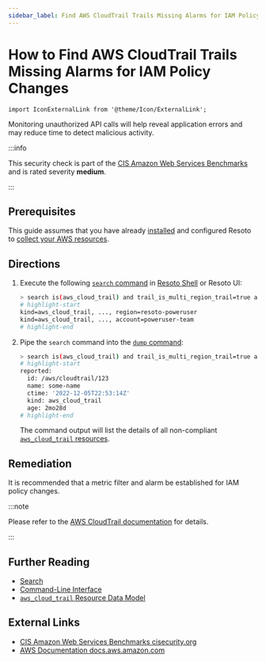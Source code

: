 ```yaml
---
sidebar_label: Find AWS CloudTrail Trails Missing Alarms for IAM Policy Changes
---
```


# How to Find AWS CloudTrail Trails Missing Alarms for IAM Policy Changes

```mdx-code-block
import IconExternalLink from '@theme/Icon/ExternalLink';
```

Monitoring unauthorized API calls will help reveal application errors and may reduce time to detect malicious activity.

:::info

This security check is part of the [CIS Amazon Web Services Benchmarks](https://cisecurity.org/benchmark/amazon_web_services) and is rated severity **medium**.

:::

## Prerequisites

This guide assumes that you have already [installed](../../../getting-started/install-resoto/index.md) and configured Resoto to [collect your AWS resources](../../../how-to-guides/data-sources/collect-aws-resource-data.md).

## Directions

1. Execute the following [`search` command](../../../reference/cli/search-commands/search.md) in [Resoto Shell](../../../reference/components/shell.md) or Resoto UI:

   ```bash
   > search is(aws_cloud_trail) and trail_is_multi_region_trail=true and trail_status.is_logging=true with(empty, --> is(aws_cloudwatch_log_group) with(any, --> is(aws_cloudwatch_metric_filter) and filter_pattern~"\s*\$\.eventName\s*=\s*DeleteGroupPolicy.+\$\.eventName\s*=\s*DeleteRolePolicy.+\$\.eventName\s*=\s*DeleteUserPolicy.+\$\.eventName\s*=\s*PutGroupPolicy.+\$\.eventName\s*=\s*PutRolePolicy.+\$\.eventName\s*=\s*PutUserPolicy.+\$\.eventName\s*=\s*CreatePolicy.+\$\.eventName\s*=\s*DeletePolicy.+\$\.eventName\s*=\s*CreatePolicyVersion.+\$\.eventName\s*=\s*DeletePolicyVersion.+\$\.eventName\s*=\s*AttachRolePolicy.+\$\.eventName\s*=\s*DetachRolePolicy.+\$\.eventName\s*=\s*AttachUserPolicy.+\$\.eventName\s*=\s*DetachUserPolicy.+\$\.eventName\s*=\s*AttachGroupPolicy.+\$\.eventName\s*=\s*DetachGroupPolicy\"))\s*\$\.userIdentity\.type\s*=\s*\"Root\".+\$\.userIdentity\.invokedBy NOT EXISTS.+\$\.eventType\s*!=\s*\"AwsServiceEvent\""))
   # highlight-start
   ​kind=aws_cloud_trail, ..., region=resoto-poweruser
   ​kind=aws_cloud_trail, ..., account=poweruser-team
   # highlight-end
   ```

2. Pipe the `search` command into the [`dump` command](../../../reference/cli/format-commands/dump.md):

   ```bash
   > search is(aws_cloud_trail) and trail_is_multi_region_trail=true and trail_status.is_logging=true with(empty, --> is(aws_cloudwatch_log_group) with(any, --> is(aws_cloudwatch_metric_filter) and filter_pattern~"\s*\$\.eventName\s*=\s*DeleteGroupPolicy.+\$\.eventName\s*=\s*DeleteRolePolicy.+\$\.eventName\s*=\s*DeleteUserPolicy.+\$\.eventName\s*=\s*PutGroupPolicy.+\$\.eventName\s*=\s*PutRolePolicy.+\$\.eventName\s*=\s*PutUserPolicy.+\$\.eventName\s*=\s*CreatePolicy.+\$\.eventName\s*=\s*DeletePolicy.+\$\.eventName\s*=\s*CreatePolicyVersion.+\$\.eventName\s*=\s*DeletePolicyVersion.+\$\.eventName\s*=\s*AttachRolePolicy.+\$\.eventName\s*=\s*DetachRolePolicy.+\$\.eventName\s*=\s*AttachUserPolicy.+\$\.eventName\s*=\s*DetachUserPolicy.+\$\.eventName\s*=\s*AttachGroupPolicy.+\$\.eventName\s*=\s*DetachGroupPolicy\"))\s*\$\.userIdentity\.type\s*=\s*\"Root\".+\$\.userIdentity\.invokedBy NOT EXISTS.+\$\.eventType\s*!=\s*\"AwsServiceEvent\"")) | dump
   # highlight-start
   ​reported:
   ​  id: /aws/cloudtrail/123
   ​  name: some-name
   ​  ctime: '2022-12-05T22:53:14Z'
   ​  kind: aws_cloud_trail
   ​  age: 2mo28d
   # highlight-end
   ```

   The command output will list the details of all non-compliant [`aws_cloud_trail` resources](../../../reference/data-models/aws/index.md#aws_cloud_trail).

## Remediation

It is recommended that a metric filter and alarm be established for IAM policy changes.

:::note

Please refer to the [AWS CloudTrail documentation](https://docs.aws.amazon.com/awscloudtrail/latest/userguide/cloudwatch-alarms-for-cloudtrail.html) for details.

:::

## Further Reading

- [Search](../../../reference/search/index.md)
- [Command-Line Interface](../../../reference/cli/index.md)
- [`aws_cloud_trail` Resource Data Model](../../../reference/data-models/aws/index.md#aws_cloud_trail)

## External Links

- [CIS Amazon Web Services Benchmarks <span class="badge badge--secondary">cisecurity.org <IconExternalLink width="10" height="10" /></span>](https://cisecurity.org/benchmark/amazon_web_services)
- [AWS Documentation <span class="badge badge--secondary">docs.aws.amazon.com <IconExternalLink width="10" height="10" /></span>](https://docs.aws.amazon.com/awscloudtrail/latest/userguide/cloudwatch-alarms-for-cloudtrail.html)
